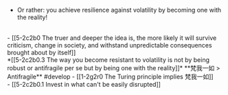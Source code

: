 - Or rather: you achieve resilience against volatility by becoming one with the reality!
<br>
- [[5-2c2b0 The truer and deeper the idea is, the more likely it will survive criticism, change in society, and withstand unpredictable consequences brought about by itself]]
<br>
*[[5-2c2b0.3 The way you become resistant to volatility is not by being robust or antifragile per se but by being one with the reality]]*
	**梵我一如 > Antifragile** #develop 
    - [[1-2g2r0 The Turing principle implies 梵我一如]]
<br>
- [[5-2c2b0.1 Invest in what can't be easily disrupted]]
